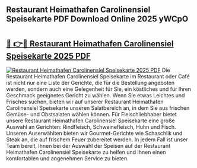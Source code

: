 ## Restaurant Heimathafen Carolinensiel Speisekarte PDF Download Online 2025 yWCpO

# <h2><a href="http://gc5ken.nevu.top/?p=Restaurant+Heimathafen+Carolinensiel+Speisekarte">🔗 👉🔴 Restaurant Heimathafen Carolinensiel Speisekarte 2025 PDF</a></h2>

[![Restaurant Heimathafen Carolinensiel Speisekarte 2025 PDF](https://i.imgur.com/dBaPXMq.png)](http://gc5ken.nevu.top/?p=Restaurant+Heimathafen+Carolinensiel+Speisekarte)
Die Restaurant Heimathafen Carolinensiel Speisekarte im Restaurant oder Café ist nicht nur eine Liste der Gerichte, die für die Bestellung angeboten werden, sondern auch eine Gelegenheit für Sie, ein köstliches und für Ihren Geschmack geeignetes Gericht zu wählen. Wenn Sie etwas Leichtes und Frisches suchen, bieten wir auf unserer Restaurant Heimathafen Carolinensiel Speisekarte unseren Salatbereich an, in dem Sie aus frischen Gemüse- und Obstsalaten wählen können. Für Fleischliebhaber bietet unsere Restaurant Heimathafen Carolinensiel Speisekarte eine große Auswahl an Gerichten: Rindfleisch, Schweinefleisch, Huhn und Fisch. Unseren Auserwählten bieten wir Gourmet-Gerichte wie Schaschlik und Steak an, die auf frischem Feuer zubereitet werden. In jedem Fall ist unser Team bereit, Ihnen bei der Auswahl der Speisen auf der Restaurant Heimathafen Carolinensiel Speisekarte zu helfen und Ihnen einen komfortablen und angenehmen Service zu bieten.
